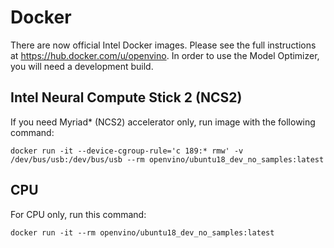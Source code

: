 # Docker 

There are now official Intel Docker images. Please see the full instructions at https://hub.docker.com/u/openvino. In order to use the Model Optimizer, you will need a development build.

## Intel Neural Compute Stick 2 (NCS2)
If you need Myriad* (NCS2) accelerator only, run image with the following command:
```
docker run -it --device-cgroup-rule='c 189:* rmw' -v /dev/bus/usb:/dev/bus/usb --rm openvino/ubuntu18_dev_no_samples:latest
```
## CPU
For CPU only, run this command:
```
docker run -it --rm openvino/ubuntu18_dev_no_samples:latest
```

